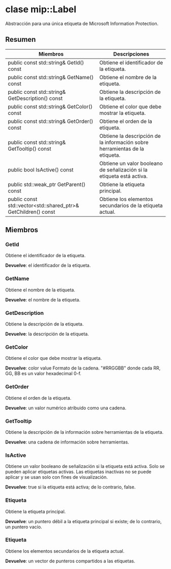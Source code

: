 # <a name="class-miplabel"></a>clase mip::Label 
Abstracción para una única etiqueta de Microsoft Information Protection.
  
## <a name="summary"></a>Resumen
 Miembros                        | Descripciones                                
--------------------------------|---------------------------------------------
 public const std::string& GetId() const  |  Obtiene el identificador de la etiqueta.
 public const std::string& GetName() const  |  Obtiene el nombre de la etiqueta.
 public const std::string& GetDescription() const  |  Obtiene la descripción de la etiqueta.
 public const std::string& GetColor() const  |  Obtiene el color que debe mostrar la etiqueta.
 public const std::string& GetOrder() const  |  Obtiene el orden de la etiqueta.
 public const std::string& GetTooltip() const  |  Obtiene la descripción de la información sobre herramientas de la etiqueta.
 public bool IsActive() const  |  Obtiene un valor booleano de señalización si la etiqueta está activa.
public std::weak_ptr<Label> GetParent() const  |  Obtiene la etiqueta principal.
public const std::vector<std::shared_ptr<Label>>& GetChildren() const  |  Obtiene los elementos secundarios de la etiqueta actual.
  
## <a name="members"></a>Miembros
  
### <a name="getid"></a>GetId
Obtiene el identificador de la etiqueta.

  
**Devuelve**: el identificador de la etiqueta.
  
### <a name="getname"></a>GetName
Obtiene el nombre de la etiqueta.

  
**Devuelve**: el nombre de la etiqueta.
  
### <a name="getdescription"></a>GetDescription
Obtiene la descripción de la etiqueta.

  
**Devuelve**: la descripción de la etiqueta.
  
### <a name="getcolor"></a>GetColor
Obtiene el color que debe mostrar la etiqueta.

  
**Devuelve**: color value Formato de la cadena. "#RRGGBB" donde cada RR, GG, BB es un valor hexadecimal 0-f.
  
### <a name="getorder"></a>GetOrder
Obtiene el orden de la etiqueta.

  
**Devuelve**: un valor numérico atribuido como una cadena.
  
### <a name="gettooltip"></a>GetTooltip
Obtiene la descripción de la información sobre herramientas de la etiqueta.

  
**Devuelve**: una cadena de información sobre herramientas.
  
### <a name="isactive"></a>IsActive
Obtiene un valor booleano de señalización si la etiqueta está activa.
Solo se pueden aplicar etiquetas activas. Las etiquetas inactivas no se puede aplicar y se usan solo con fines de visualización. 

  
**Devuelve**: true si la etiqueta está activa; de lo contrario, false.
  
### <a name="label"></a>Etiqueta
Obtiene la etiqueta principal.

  
**Devuelve**: un puntero débil a la etiqueta principal si existe; de lo contrario, un puntero vacío.
  
### <a name="label"></a>Etiqueta
Obtiene los elementos secundarios de la etiqueta actual.

  
**Devuelve**: un vector de punteros compartidos a las etiquetas.